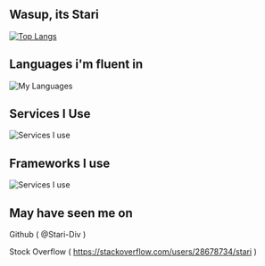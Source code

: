 ## Wasup, its Stari

[![Top Langs](https://github-readme-stats.vercel.app/api/top-langs/?username=Stari-Div)](https://github.com/anuraghazra/github-readme-stats)

## Languages i'm fluent in
![My Languages](https://skillicons.dev/icons?i=css,html,py)
## Services I Use
![Services I use](https://skillicons.dev/icons?i=git)
## Frameworks I use
![Services I use](https://skillicons.dev/icons?i=bootstrap)
## May have seen me on
Github ( @Stari-Div )

Stock Overflow ( https://stackoverflow.com/users/28678734/stari )
